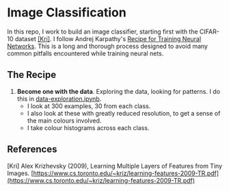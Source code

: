 Image Classification
====================

In this repo, I work to build an image classifier, starting first with the CIFAR-10 dataset [[Kri]](#1). I follow Andrej Karpathy's [Recipe for Training Neural Networks](https://karpathy.github.io/2019/04/25/recipe/). This is a long and thorough process designed to avoid many common pitfalls encountered while training neural nets.


The Recipe
----------

1. **Become one with the data**. Exploring the data, looking for patterns. I do this in [data-exploration.ipynb](data-exploration.ipynb).
    - I look at 300 examples, 30 from each class.
    - I also look at these with greatly reduced resolution, to get a sense of the main colours involved.
    - I take colour histograms across each class.


References
----------

<a id="1">[Kri]</a>
Alex Krizhevsky (2009),
Learning Multiple Layers of Features from Tiny Images. [https://www.cs.toronto.edu/~kriz/learning-features-2009-TR.pdf](https://www.cs.toronto.edu/~kriz/learning-features-2009-TR.pdf)